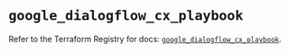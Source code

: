 # `google_dialogflow_cx_playbook`

Refer to the Terraform Registry for docs: [`google_dialogflow_cx_playbook`](https://registry.terraform.io/providers/hashicorp/google/6.49.1/docs/resources/dialogflow_cx_playbook).
